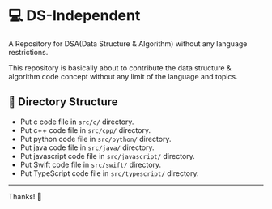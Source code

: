 # 💻 DS-Independent
A Repository for DSA(Data Structure &amp; Algorithm) without any language restrictions.

This repository is basically about to contribute the data structure & algorithm code concept without any limit of the language and topics.

## 📁 Directory Structure
- Put c code file in `src/c/` directory.
- Put c++ code file in `src/cpp/` directory.
- Put python code file in `src/python/` directory.
- Put java code file in `src/java/` directory.
- Put javascript code file in `src/javascript/` directory.
- Put Swift code file in `src/swift/` directory.
- Put TypeScript code file in `src/typescript/` directory.

<hr>
Thanks! 🙏

